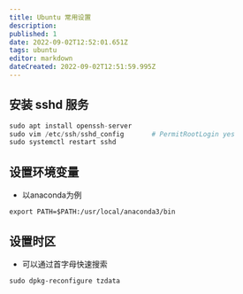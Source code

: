 ```yaml
---
title: Ubuntu 常用设置
description: 
published: 1
date: 2022-09-02T12:52:01.651Z
tags: ubuntu
editor: markdown
dateCreated: 2022-09-02T12:51:59.995Z
---
```


## 安装 sshd 服务

```python
sudo apt install openssh-server
sudo vim /etc/ssh/sshd_config       # PermitRootLogin yes
sudo systemctl restart sshd
```

## 设置环境变量
* 以anaconda为例
```shell
export PATH=$PATH:/usr/local/anaconda3/bin
```

## 设置时区
* 可以通过首字母快速搜索
```shell
sudo dpkg-reconfigure tzdata
```
